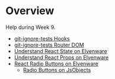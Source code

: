 # Overview

Help during Week 9.

- [git-ignore-tests Hooks][hooks]
- [git-ignore-tests Router DOM][router-dom]
- [Understand React State on Elvenware][state]
- [Understand React Props on Elvenware][props]
- [React Radio Buttons on Elvenware][rrb]
  - [Radio Buttons on JsObjects][wrb]

[state]: https://www.elvenware.com/charlie/development/web/JavaScript/JavaScriptReact.html#state
[props]: https://www.elvenware.com/charlie/development/web/JavaScript/JavaScriptReact.html#state-and-props
[wrb]: https://github.com/charliecalvert/JsObjects/tree/master/JavaScript/React/simple-radio-buttons
[rrb]: https://www.elvenware.com/charlie/development/web/JavaScript/JavaScriptReact.html#radio-buttons
[hooks]: https://github.com/charliecalvert/git-ignore-tests/tree/hooks
[router-dom]: https://github.com/charliecalvert/git-ignore-tests/tree/router-dom
